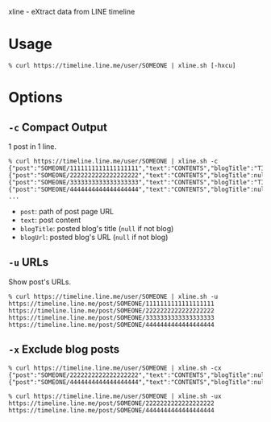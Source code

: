 xline - eXtract data from LINE timeline

# Usage

```
% curl https://timeline.line.me/user/SOMEONE | xline.sh [-hxcu]
```

# Options

## `-c` Compact Output

1 post in 1 line.
```
% curl https://timeline.line.me/user/SOMEONE | xline.sh -c
{"post":"SOMEONE/1111111111111111111","text":"CONTENTS","blogTitle":"TITLE",blogUrl:"https://xxxx"}
{"post":"SOMEONE/2222222222222222222","text":"CONTENTS","blogTitle":null,blogUrl:null}
{"post":"SOMEONE/3333333333333333333","text":"CONTENTS","blogTitle":"TITLE",blogUrl:"https://xxxx"}
{"post":"SOMEONE/4444444444444444444","text":"CONTENTS","blogTitle":null,blogUrl:null}
...
```
- `post`: path of post page URL
- `text`: post content
- `blogTitle`: posted blog's title (`null` if not blog)
- `blogUrl`: posted blog's URL (`null` if not blog)

## `-u` URLs

Show post's URLs.
```
% curl https://timeline.line.me/user/SOMEONE | xline.sh -u
https://timeline.line.me/post/SOMEONE/1111111111111111111
https://timeline.line.me/post/SOMEONE/2222222222222222222
https://timeline.line.me/post/SOMEONE/3333333333333333333
https://timeline.line.me/post/SOMEONE/4444444444444444444
```

## `-x` Exclude blog posts


```
% curl https://timeline.line.me/user/SOMEONE | xline.sh -cx
{"post":"SOMEONE/2222222222222222222","text":"CONTENTS","blogTitle":null,"blogUrl":null}
{"post":"SOMEONE/4444444444444444444","text":"CONTENTS","blogTitle":null,"blogUrl":null}
```

```
% curl https://timeline.line.me/user/SOMEONE | xline.sh -ux
https://timeline.line.me/post/SOMEONE/2222222222222222222
https://timeline.line.me/post/SOMEONE/4444444444444444444
```
